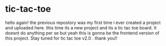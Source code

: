 # tic-tac-toe
hello again! the previous repostory was my first time i ever created a project and uploaded here. this time its a new project and its a tic tac toe board. It doesnt do anything per se but yeah this is gonna be the frontend version of this project. Stay tuned for tic tac toe v2.0 . thank you!!
